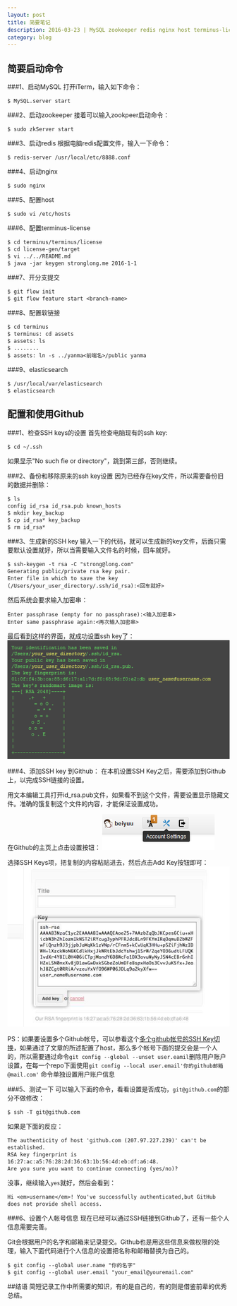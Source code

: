 ```yaml
---
layout: post
title: 简要笔记
description: 2016-03-23 | MySQL zookeeper redis nginx host terminus-license ssh github
category: blog
---
```


## 简要启动命令

###1、启动MySQL
打开iTerm，输入如下命令：

    $ MySQL.server start

###2、启动zookeeper
接着可以输入zookpeer启动命令：

    $ sudo zkServer start

###3、启动redis
根据电脑redis配置文件，输入一下命令：

	$ redis-server /usr/local/etc/8888.conf

###4、启动nginx

	$ sudo nginx

###5、配置host

	$ sudo vi /etc/hosts
###6、配置terminus-license

	$ cd terminus/terminus/license
	$ cd license-gen/target
	$ vi ../../README.md
	$ java -jar keygen stronglong.me 2016-1-1

###7、开分支提交

	$ git flow init
	$ git flow feature start <branch-name>

###8、配置软链接

	$ cd terminus
	$ terminus: cd assets
	$ assets: ls
	$ ........
	$ assets: ln -s ../yanma<前端名>/public yanma

###9、elasticsearch

    $ /usr/local/var/elasticsearch
    $ elasticsearch

## 配置和使用Github

###1、检查SSH keys的设置
首先检查电脑现有的ssh key:

	$ cd ~/.ssh

如果显示"No such fie or directory"，跳到第三部，否则继续。

###2、备份和移除原来的ssh key设置
因为已经存在key文件，所以需要备份旧的数据并删除：

	$ ls
	config id_rsa id_rsa.pub known_hosts
	$ mkdir key_backup
	$ cp id_rsa* key_backup
	$ rm id_rsa*

###3、生成新的SSH key
输入一下的代码，就可以生成新的key文件，后面只需要默认设置就好，所以当需要输入文件名的时候，回车就好。

	$ ssh-keygen -t rsa -C "strong@long.com"
	Generating public/private rsa key pair.
    Enter file in which to save the key (/Users/your_user_directory/.ssh/id_rsa):<回车就好>

然后系统会要求输入加密串：

	Enter passphrase (empty for no passphrase):<输入加密串>
	Enter same passphrase again:<再次输入加密串>

最后看到这样的界面，就成功设置ssh key了：
![ssh key success](/images/githubpages/ssh-key-set.png)

###4、添加SSH key 到Github：
在本机设置SSH Key之后，需要添加到Github上，以完成SSH链接的设置。

用文本编辑工具打开id_rsa.pub文件，如果看不到这个文件，需要设置显示隐藏文件。准确的饿复制这个文件的内容，才能保证设置成功。

在Github的主页上点击设置按钮：
![github account setting](/images/githubpages/github-account-setting.png)

选择SSH Keys项，把复制的内容粘贴进去，然后点击Add Key按钮即可：
![set ssh keys](/images/githubpages/bootcamp_1_ssh.jpg)

PS：如果要设置多个Github帐号，可以参看这个[多个github帐号的SSH Key切换](http://omiga.org/blog/archives/2269)，如果通过了文章的所述配置了host，那么多个帐号下面的提交会是一个人的，所以需要通过命令`git config --global --unset user.eamil`删除用户账户设置，在每一个repo下面使用`git config --local user.email'你的github邮箱@mail.com'` 命令单独设置用户账户信息

###5、测试一下
 可以输入下面的命令，看看设置是否成功，`git@github.com`的部分不做修改：

	$ ssh -T git@github.com

如果是下面的反应：

	The authenticity of host 'github.com (207.97.227.239)' can't be established.
	RSA key fingerprint is 16:27:ac:a5:76:28:2d:36:63:1b:56:4d:eb:df:a6:48.
    Are you sure you want to continue connecting (yes/no)?

没事，继续输入`yes`就好，然后会看到：

	Hi <em>username</em>! You've successfully authenticated,but GitHub does not provide shell access.

###6、设置个人帐号信息
现在已经可以通过SSH链接到Github了，还有一些个人信息需要完善。

Git会根据用户的名字和邮箱来记录提交。Github也是用这些信息来做权限的处理，输入下面代码进行个人信息的设置把名称和邮箱替换为自己的。

	$ git config --global user.name "你的名字"
	$ git config --global user.email "your_email@youremail.com"

##结语
简短记录工作中所需要的知识，有的是自己的，有的则是借鉴前辈的优秀总结。



[Strong]:    http://stronglong.me  "Strong"
